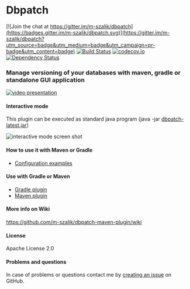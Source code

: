 Dbpatch
========

[![Join the chat at https://gitter.im/m-szalik/dbpatch](https://badges.gitter.im/m-szalik/dbpatch.svg)](https://gitter.im/m-szalik/dbpatch?utm_source=badge&utm_medium=badge&utm_campaign=pr-badge&utm_content=badge)
[![Build Status](https://travis-ci.org/m-szalik/dbpatch.svg?branch=master)](https://travis-ci.org/m-szalik/dbpatch)
[![codecov.io](https://codecov.io/github/m-szalik/dbpatch/coverage.svg?branch=master)](https://codecov.io/github/m-szalik/dbpatch?branch=master)
[![Dependency Status](https://www.versioneye.com/user/projects/56e2d92edf573d00472cd2a3/badge.svg?style=flat)](https://www.versioneye.com/user/projects/56e2d92edf573d00472cd2a3)

### Manage versioning of your databases with maven, gradle or standalone GUI application

[![video presentation](http://img.youtube.com/vi/hD5ACGfmkM4/0.jpg)](http://www.youtube.com/watch?v=hD5ACGfmkM4)


#### Interactive mode
This plugin can be executed as standard java program (java -jar [dbpatch-latest.jar](https://github.com/m-szalik/dbpatch/wiki/releases/dbpatch-latest.jar))

![interactive mode screen shot](https://github.com/m-szalik/dbpatch/wiki/resources/dbpatch-interactive-screen.png)

#### How to use it with Maven or Gradle
 * [Configuration examples](https://raw.github.com/m-szalik/dbpatch/master/how-to-use-example)

#### Use with Gradle or Maven
 * [Gradle plugin](https://raw.github.com/m-szalik/dbpatch/master/dbpatch-gradle-plugin)
 * [Maven plugin](https://raw.github.com/m-szalik/dbpatch/master/dbpatch-maven-plugin)

#### More info on Wiki
https://github.com/m-szalik/dbpatch-maven-plugin/wiki

#### License
Apache License 2.0

#### Problems and questions
In case of problems or questions contact me by [creating an issue](https://github.com/m-szalik/dbpatch-maven-plugin/issues/new) on GitHub.

